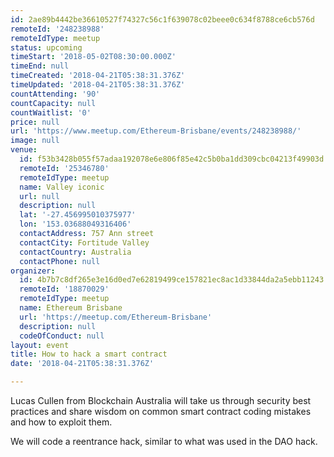 ```yaml
---
id: 2ae89b4442be36610527f74327c56c1f639078c02beee0c634f8788ce6cb576d
remoteId: '248238988'
remoteIdType: meetup
status: upcoming
timeStart: '2018-05-02T08:30:00.000Z'
timeEnd: null
timeCreated: '2018-04-21T05:38:31.376Z'
timeUpdated: '2018-04-21T05:38:31.376Z'
countAttending: '90'
countCapacity: null
countWaitlist: '0'
price: null
url: 'https://www.meetup.com/Ethereum-Brisbane/events/248238988/'
image: null
venue:
  id: f53b3428b055f57adaa192078e6e806f85e42c5b0ba1dd309cbc04213f49903d
  remoteId: '25346780'
  remoteIdType: meetup
  name: Valley iconic
  url: null
  description: null
  lat: '-27.456995010375977'
  lon: '153.03688049316406'
  contactAddress: 757 Ann street
  contactCity: Fortitude Valley
  contactCountry: Australia
  contactPhone: null
organizer:
  id: 4b7b7c8df265e3e16d0ed7e62819499ce157821ec8ac1d33844da2a5ebb11243
  remoteId: '18870029'
  remoteIdType: meetup
  name: Ethereum Brisbane
  url: 'https://meetup.com/Ethereum-Brisbane'
  description: null
  codeOfConduct: null
layout: event
title: How to hack a smart contract
date: '2018-04-21T05:38:31.376Z'

---
```

<p>Lucas Cullen from Blockchain Australia will take us through security best practices and share wisdom on common smart contract coding mistakes and how to exploit them.</p> <p>We will code a reentrance hack, similar to what was used in the DAO hack.</p>
